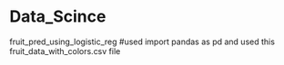 # Data_Scince
fruit_pred_using_logistic_reg
#used import pandas as pd
and used this fruit_data_with_colors.csv file


